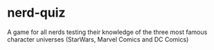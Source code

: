 # nerd-quiz
A game for all nerds testing their knowledge of the three most famous character universes (StarWars, Marvel Comics and DC Comics)
